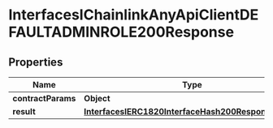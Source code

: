 

# InterfacesIChainlinkAnyApiClientDEFAULTADMINROLE200Response

## Properties

Name | Type | Description | Notes
------------ | ------------- | ------------- | -------------
**contractParams** | **Object** |  | 
**result** | [**InterfacesIERC1820InterfaceHash200ResponseResult**](InterfacesIERC1820InterfaceHash200ResponseResult.md) |  | 




